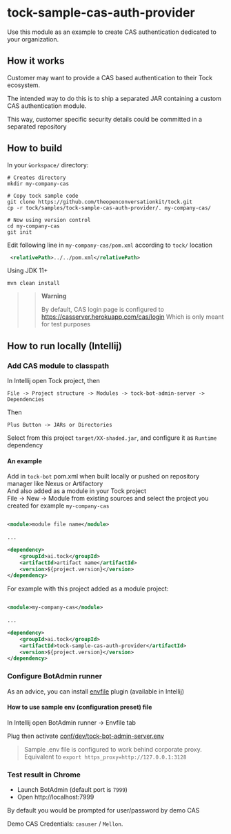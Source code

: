 # tock-sample-cas-auth-provider

Use this module as an example to create CAS authentication dedicated to your organization.

## How it works

Customer may want to provide a CAS based authentication to their Tock ecosystem.

The intended way to do this is to ship a separated JAR containing a custom CAS authentication module.

This way, customer specific security details could be committed in a separated repository

## How to build

In your `ẁorkspace/` directory:

```shell
# Creates directory
mkdir my-company-cas

# Copy tock sample code
git clone https://github.com/theopenconversationkit/tock.git
cp -r tock/samples/tock-sample-cas-auth-provider/. my-company-cas/

# Now using version control
cd my-company-cas
git init
```

Edit following line in `my-company-cas/pom.xml` according to `tock/` location
```xml
 <relativePath>../../pom.xml</relativePath>
```

Using JDK 11+
```shell
mvn clean install
```

>> **Warning**
>>
>> By default, CAS login page is configured to https://casserver.herokuapp.com/cas/login Which is only meant for test purposes


## How to run locally (Intellij)

### Add CAS module to classpath


In Intellij open Tock project, then
```
File -> Project structure -> Modules -> tock-bot-admin-server -> Dependencies
```

Then

```
Plus Button -> JARs or Directories 
```

Select from this project `target/XX-shaded.jar`, and configure it as `Runtime` dependency

#### An example
Add in `tock-bot` pom.xml when built locally or pushed on repository manager like Nexus or Artifactory  
And also added as a module in your Tock project  
File -> New -> Module from existing sources and select the project you created for example `my-company-cas`
```xml

<module>module file name</module>
        
...

<dependency>
    <groupId>ai.tock</groupId>
    <artifactId>artifact name</artifactId>
    <version>${project.version}</version>
</dependency>
```

For example with this project added as a module project:
```xml

<module>my-company-cas</module>
        
...

<dependency>
    <groupId>ai.tock</groupId>
    <artifactId>tock-sample-cas-auth-provider</artifactId>
    <version>${project.version}</version>
</dependency>
```

### Configure BotAdmin runner

As an advice, you can install [envfile](https://plugins.jetbrains.com/plugin/7861-envfile) plugin (available in Intellij)


#### How to use sample env (configuration preset) file

In Intellij open BotAdmin runner -> Envfile tab

Plug then activate  [conf/dev/tock-bot-admin-server.env](conf/dev/tock-bot-admin-server.env)

> Sample .env file is configured to work behind corporate proxy.
> Equivalent to `export https_proxy=http://127.0.0.1:3128`

### Test result in Chrome

- Launch BotAdmin (default port is `7999`)
- Open http://localhost:7999

By default you would be prompted for user/password by demo CAS

Demo CAS Credentials: `casuser` / `Mellon`.